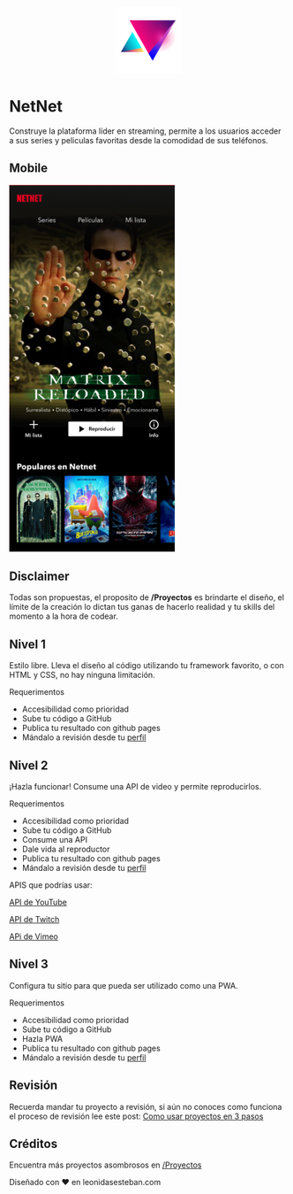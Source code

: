 <div align="center">
<img width="120px"  src="https://github.com/no-te-rindas/logo/raw/main/Logo/LeonidasEsteban-destello-envolvente-cuadrada.png" />
</div>

# NetNet

Construye la plataforma líder en streaming, permite a los usuarios acceder a sus series y peliculas favoritas desde la comodidad de sus teléfonos.

## Mobile

<img width="300px"  src="https://github.com/no-te-rindas/imagenes/blob/main/Readmes/netnet/netnet.png?raw=true" />

## Disclaimer

Todas son propuestas, el proposito de **/Proyectos** es brindarte el diseño, el límite de la creación lo dictan tus ganas de hacerlo realidad y tu skills del momento a la hora de codear.

## Nivel 1

Estilo libre. Lleva el diseño al código utilizando tu framework favorito, o con HTML y CSS, no hay ninguna limitación.

Requerimentos

- Accesibilidad como prioridad
- Sube tu código a GitHub
- Publica tu resultado con github pages
- Mándalo a revisión desde tu [perfil](https://leonidasesteban.com/estudiante)

## Nivel 2

¡Hazla funcionar! Consume una API de video y permite reproducirlos.

Requerimentos

- Accesibilidad como prioridad
- Sube tu código a GitHub
- Consume una API
- Dale vida al reproductor
- Publica tu resultado con github pages
- Mándalo a revisión desde tu [perfil](https://leonidasesteban.com/estudiante)

APIS que podrías usar:

[API de YouTube](https://developers.google.com/youtube/v3)

[API de Twitch](https://dev.twitch.tv/docs/api/)

[APi de Vimeo](https://developer.vimeo.com/api/reference)

## Nivel 3

Configura tu sitio para que pueda ser utilizado como una PWA.

Requerimentos

- Accesibilidad como prioridad
- Sube tu código a GitHub
- Hazla PWA
- Publica tu resultado con github pages
- Mándalo a revisión desde tu [perfil](https://leonidasesteban.com/estudiante)

## Revisión

Recuerda mandar tu proyecto a revisión, si aún no conoces como funciona el proceso de revisión lee este post: [Como usar proyectos en 3 pasos](https://leonidasesteban.com/blog/como-usar-proyectos-en-3-pasos)

## Créditos

Encuentra más proyectos asombrosos en [/Proyectos](https://leonidasesteban.com/proyectos)

Diseñado con ♥️ en leonidasesteban.com
